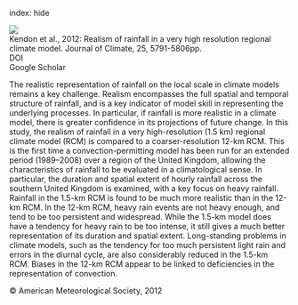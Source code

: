 index: hide

<div class="Citation">
    <div class="Citation-thumb CitationThumb-linked"  data-href="https://doi.org/10.1175/jcli-d-11-00562.1">
      <img src="https://static.claimspace.cloud/climate-study-static/refs/thumbs/9/Kendon_et_al_2012-thumb.png" />
    </div>

  <div class="Citation-body">
    <div class="Citation-text">Kendon et al., 2012: Realism of rainfall in a very high resolution regional climate model. <span class="Article-journal">Journal of Climate, </span><span class="Article-volume"> 25, </span>5791-5806pp.</div>
    <div class="Citation-links">
      <div class="CitationLink" data-href="https://doi.org/10.1175/jcli-d-11-00562.1">
        <div class="CitationLink-icon CitationLink-Doi"></div>
        <div class="CitationLink-text">DOI</div>
      </div>
      <div class="CitationLink" data-href="https://scholar.google.com/scholar?q=10.1175/jcli-d-11-00562.1">
        <div class="CitationLink-icon CitationLink-Scholar"></div>
        <div class="CitationLink-text">Google Scholar</div>
      </div>
    </div>
  </div>
</div>

The realistic representation of rainfall on the local scale in climate models remains a key challenge. Realism encompasses the full spatial and temporal structure of rainfall, and is a key indicator of model skill in representing the underlying processes. In particular, if rainfall is more realistic in a climate model, there is greater confidence in its projections of future change. In this study, the realism of rainfall in a very high-resolution (1.5 km) regional climate model (RCM) is compared to a coarser-resolution 12-km RCM. This is the first time a convection-permitting model has been run for an extended period (1989–2008) over a region of the United Kingdom, allowing the characteristics of rainfall to be evaluated in a climatological sense. In particular, the duration and spatial extent of hourly rainfall across the southern United Kingdom is examined, with a key focus on heavy rainfall. Rainfall in the 1.5-km RCM is found to be much more realistic than in the 12-km RCM. In the 12-km RCM, heavy rain events are not heavy enough, and tend to be too persistent and widespread. While the 1.5-km model does have a tendency for heavy rain to be too intense, it still gives a much better representation of its duration and spatial extent. Long-standing problems in climate models, such as the tendency for too much persistent light rain and errors in the diurnal cycle, are also considerably reduced in the 1.5-km RCM. Biases in the 12-km RCM appear to be linked to deficiencies in the representation of convection.

<div class="Citation-copy">
&copy; American Meteorological Society, 2012
</div>